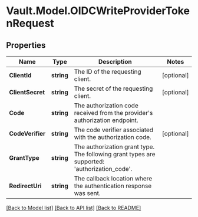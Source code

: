 # Vault.Model.OIDCWriteProviderTokenRequest

## Properties

Name | Type | Description | Notes
------------ | ------------- | ------------- | -------------
**ClientId** | **string** | The ID of the requesting client. | [optional] 
**ClientSecret** | **string** | The secret of the requesting client. | [optional] 
**Code** | **string** | The authorization code received from the provider&#x27;s authorization endpoint. | 
**CodeVerifier** | **string** | The code verifier associated with the authorization code. | [optional] 
**GrantType** | **string** | The authorization grant type. The following grant types are supported: &#x27;authorization_code&#x27;. | 
**RedirectUri** | **string** | The callback location where the authentication response was sent. | 

[[Back to Model list]](../README.md#documentation-for-models) [[Back to API list]](../README.md#documentation-for-api-endpoints) [[Back to README]](../README.md)

